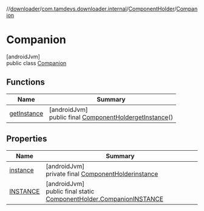 //[downloader](../../../../index.md)/[com.tamdevs.downloader.internal](../../index.md)/[ComponentHolder](../index.md)/[Companion](index.md)

# Companion

[androidJvm]\
public class [Companion](index.md)

## Functions

| Name | Summary |
|---|---|
| [getInstance](get-instance.md) | [androidJvm]<br>public final [ComponentHolder](../index.md)[getInstance](get-instance.md)() |

## Properties

| Name | Summary |
|---|---|
| [instance](index.md#517796586%2FProperties%2F1725225430) | [androidJvm]<br>private final [ComponentHolder](../index.md)[instance](index.md#517796586%2FProperties%2F1725225430) |
| [INSTANCE](index.md#29688554%2FProperties%2F1725225430) | [androidJvm]<br>public final static [ComponentHolder.Companion](index.md)[INSTANCE](index.md#29688554%2FProperties%2F1725225430) |
